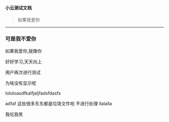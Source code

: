 #### 小云测试文档
> 如果我爱你
---
### 可是我不爱你

如果我爱你,就像你

好好学习,天天向上

用户再次进行测试

为啥没有显示呢

lololoasdfkalfjaljfadsfdasfs

adfaf
这些很多东东都是垃圾文件啦 不进行处理
llalalla

我吃我笑